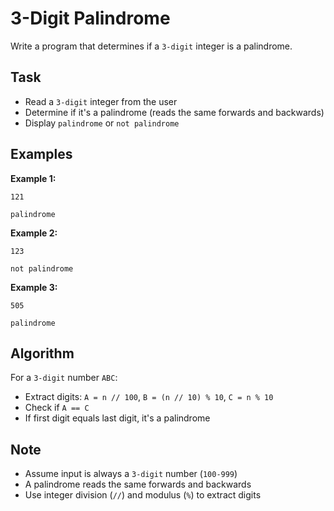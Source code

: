# 3-Digit Palindrome

Write a program that determines if a `3-digit` integer is a palindrome.

## Task
- Read a `3-digit` integer from the user
- Determine if it's a palindrome (reads the same forwards and backwards)
- Display `palindrome` or `not palindrome`

## Examples
**Example 1:**
```
121
```
```
palindrome
```

**Example 2:**
```
123
```
```
not palindrome
```

**Example 3:**
```
505
```
```
palindrome
```


## Algorithm
For a `3-digit` number `ABC`:
- Extract digits: `A = n // 100`, `B = (n // 10) % 10`, `C = n % 10`
- Check if `A == C`
- If first digit equals last digit, it's a palindrome

## Note
- Assume input is always a `3-digit` number (`100-999`)
- A palindrome reads the same forwards and backwards
- Use integer division (`//`) and modulus (`%`) to extract digits
